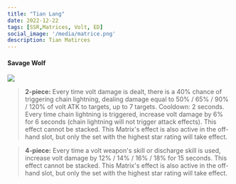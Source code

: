```yaml
---
title: "Tian Lang"
date: 2022-12-22
tags: [SSR,Matrices, Volt, ED]
social_image: '/media/matrice.png'
description: Tian Matirces
---
```


#### Savage Wolf 

![](https://telegra.ph/file/772439576be48e2f6125c.png)

> **2-piece:** Every time volt damage is dealt, there is a 40% chance of triggering chain lightning, dealing damage equal to 50% / 65% / 90% / 120% of volt ATK to targets, up to 7 targets. Cooldown: 2 seconds. Every time chain lightning is triggered, increase volt damage by 6% for 6 seconds (chain lightning will not trigger attack effects). This effect cannot be stacked. This Matrix's effect is also active in the off-hand slot, but only the set with the highest star rating will take effect.

> **4-piece:** Every time a volt weapon's skill or discharge skill is used, increase volt damage by 12% / 14% / 16% / 18% for 15 seconds. This effect cannot be stacked. This Matrix's effect is also active in the off-hand slot, but only the set with the highest star rating will take effect.

